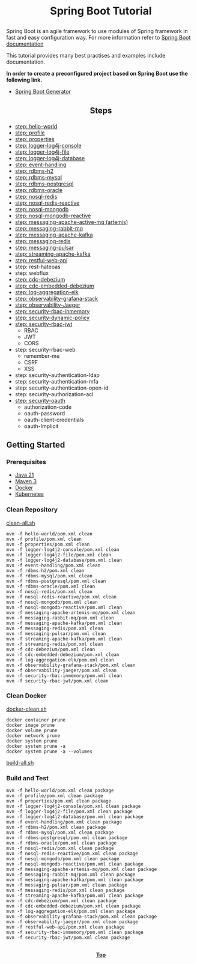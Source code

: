 # <p align="center">Spring Boot Tutorial</p>

Spring Boot is an agile framework to use modules of Spring framework in fast and easy configuration way. For
more information refer to [Spring Boot documentation](https://spring.io/projects/spring-boot)

This tutorial provides many best practises and examples include documentation.

**In order to create a preconfigured project based on Spring Boot use the following link.**

* [Spring Boot Generator](https://start.spring.io)

## <p align="center"> Steps </p>

* [step: hello-world](hello-world)
* [step: profile](profile)
* [step: properties](properties)
* [step: logger-log4j-console](logger-log4j2-console)
* [step: logger-log4j-file](logger-log4j2-file)
* [step: logger-log4j-database](logger-log4j2-database)
* [step: event-handling](event-handling)
* [step: rdbms-h2](rdbms-h2)
* [step: rdbms-mysql](rdbms-mysql)
* [step: rdbms-postgresql](rdbms-postgresql)
* [step: rdbms-oracle](rdbms-oracle)
* [step: nosql-redis](nosql-redis)
* [step: nosql-redis-reactive](nosql-redis-reactive)
* [step: nosql-mongodb](nosql-mongodb)
* [step: nosql-mongodb-reactive](nosql-mongodb-reactive)
* [step: messaging-apache-active-mq (artemis)](messaging-apache-artemis-mq)
* [step: messaging-rabbit-mq](messaging-rabbit-mq)
* [step: messaging-apache-kafka](messaging-apache-kafka)
* [step: messaging-redis](messaging-redis)
* [step: messaging-pulsar](messaging-pulsar)
* [step: streaming-apache-kafka](streaming-apache-kafka)
* [step: restful-web-api](restful-web-api)
* step: rest-hateoas
* step: webflux
* [step: cdc-debezium](cdc-debezium)
* [step: cdc-embedded-debezium](cdc-embedded-debezium)
* [step: log-aggregation-elk](log-aggregation-elk)
* [step: observability-grafana-stack](observability-grafana-stack)
* [step: observability-Jaeger](observability-jaeger)
* [step: security-rbac-inmemory](security-rbac-inmemory)
* [step: security-dynamic-policy](security-dynamic-policy)
* [step: security-rbac-jwt](security-rbac-jwt)
    * RBAC
    * JWT
    * CORS
* step: security-rbac-web
    * remember-me
    * CSRF
    * XSS
* step: security-authentication-ldap
* step: security-authentication-mfa
* step: security-authentication-open-id
* step: security-authorization-acl
* [step: security-oauth](security-oauth2)
    * authorization-code
    * oauth-password
    * oauth-client-credentials
    * oauth-Implicit

## Getting Started

### Prerequisites

* [Java 21](https://www.oracle.com/java/technologies/downloads/)
* [Maven 3](https://maven.apache.org/index.html)
* [Docker](https://www.docker.com)
* [Kubernetes](https://kubernetes.io)

### Clean Repository

[clean-all.sh](clean-all.sh)

```shell
mvn -f hello-world/pom.xml clean
mvn -f profile/pom.xml clean
mvn -f properties/pom.xml clean
mvn -f logger-log4j2-console/pom.xml clean
mvn -f logger-log4j2-file/pom.xml clean
mvn -f logger-log4j2-database/pom.xml clean
mvn -f event-handling/pom.xml clean
mvn -f rdbms-h2/pom.xml clean
mvn -f rdbms-mysql/pom.xml clean
mvn -f rdbms-postgresql/pom.xml clean
mvn -f rdbms-oracle/pom.xml clean
mvn -f nosql-redis/pom.xml clean
mvn -f nosql-redis-reactive/pom.xml clean
mvn -f nosql-mongodb/pom.xml clean
mvn -f nosql-mongodb-reactive/pom.xml clean
mvn -f messaging-apache-artemis-mq/pom.xml clean
mvn -f messaging-rabbit-mq/pom.xml clean
mvn -f messaging-apache-kafka/pom.xml clean
mvn -f messaging-redis/pom.xml clean
mvn -f messaging-pulsar/pom.xml clean
mvn -f streaming-apache-kafka/pom.xml clean
mvn -f streaming-redis/pom.xml clean
mvn -f cdc-debezium/pom.xml clean
mvn -f cdc-embedded-debezium/pom.xml clean
mvn -f log-aggregation-elk/pom.xml clean
mvn -f observability-grafana-stack/pom.xml clean
mvn -f observability-jaeger/pom.xml clean
mvn -f security-rbac-inmemory/pom.xml clean
mvn -f security-rbac-jwt/pom.xml clean
```

### Clean Docker

[docker-clean.sh](docker-clean.sh)

```shell
docker container prune
docker image prune
docker volume prune
docker network prune
docker system prune
docker system prune -a
docker system prune -a --volumes
```

[build-all.sh](build-all.sh)

### Build and Test

```shell
mvn -f hello-world/pom.xml clean package
mvn -f profile/pom.xml clean package
mvn -f properties/pom.xml clean package
mvn -f logger-log4j2-console/pom.xml clean package
mvn -f logger-log4j2-file/pom.xml clean package
mvn -f logger-log4j2-database/pom.xml clean package
mvn -f event-handling/pom.xml clean package
mvn -f rdbms-h2/pom.xml clean package
mvn -f rdbms-mysql/pom.xml clean package
mvn -f rdbms-postgresql/pom.xml clean package
mvn -f rdbms-oracle/pom.xml clean package
mvn -f nosql-redis/pom.xml clean package
mvn -f nosql-redis-reactive/pom.xml clean package
mvn -f nosql-mongodb/pom.xml clean package
mvn -f nosql-mongodb-reactive/pom.xml clean package
mvn -f messaging-apache-artemis-mq/pom.xml clean package
mvn -f messaging-rabbit-mq/pom.xml clean package
mvn -f messaging-apache-kafka/pom.xml clean package
mvn -f messaging-pulsar/pom.xml clean package
mvn -f messaging-redis/pom.xml clean package
mvn -f streaming-apache-kafka/pom.xml clean package
mvn -f cdc-debezium/pom.xml clean package
mvn -f cdc-embedded-debezium/pom.xml clean package
mvn -f log-aggregation-elk/pom.xml clean package
mvn -f observability-grafana-stack/pom.xml clean package
mvn -f observability-jaeger/pom.xml clean package
mvn -f restful-web-api/pom.xml clean package
mvn -f security-rbac-inmemory/pom.xml clean package
mvn -f security-rbac-jwt/pom.xml clean package
```

##

**<p align="center"> [Top](#spring-boot-tutorial) </p>**